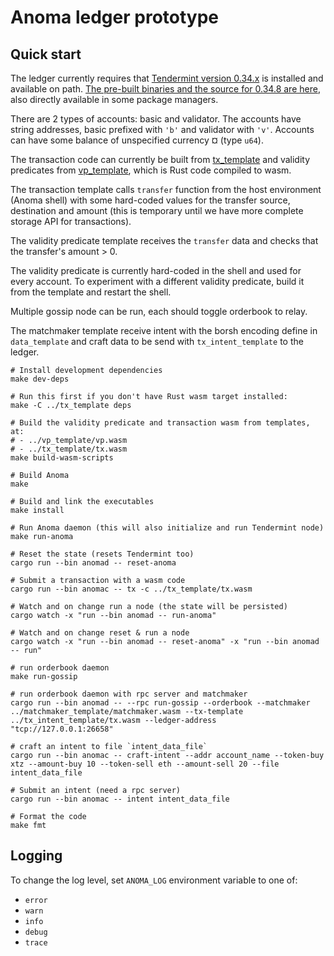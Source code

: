 # Anoma ledger prototype

## Quick start

The ledger currently requires that [Tendermint version 0.34.x](https://github.com/tendermint/tendermint) is installed and available on path. [The pre-built binaries and the source for 0.34.8 are here](https://github.com/tendermint/tendermint/releases/tag/v0.34.8), also directly available in some package managers.

There are 2 types of accounts: basic and validator. The accounts have string addresses, basic prefixed with `'b'` and validator with `'v'`. Accounts can have some balance of unspecified currency ¤ (type `u64`).

The transaction code can currently be built from [tx_template](../tx_template) and validity predicates from [vp_template](../vp_template), which is Rust code compiled to wasm.

The transaction template calls `transfer` function from the host environment (Anoma shell) with some hard-coded values for the transfer source, destination and amount (this is temporary until we have more complete storage API for transactions).

The validity predicate template receives the `transfer` data and checks that the transfer's amount > 0.

The validity predicate is currently hard-coded in the shell and used for every account. To experiment with a different validity predicate, build it from the template and restart the shell.

Multiple gossip node can be run, each should toggle orderbook to relay.

The matchmaker template receive intent with the borsh encoding define in `data_template` and craft data to be send with `tx_intent_template` to the ledger.

```shell
# Install development dependencies
make dev-deps

# Run this first if you don't have Rust wasm target installed:
make -C ../tx_template deps

# Build the validity predicate and transaction wasm from templates, at:
# - ../vp_template/vp.wasm
# - ../tx_template/tx.wasm
make build-wasm-scripts

# Build Anoma
make

# Build and link the executables
make install

# Run Anoma daemon (this will also initialize and run Tendermint node)
make run-anoma

# Reset the state (resets Tendermint too)
cargo run --bin anomad -- reset-anoma

# Submit a transaction with a wasm code
cargo run --bin anomac -- tx -c ../tx_template/tx.wasm

# Watch and on change run a node (the state will be persisted)
cargo watch -x "run --bin anomad -- run-anoma"

# Watch and on change reset & run a node
cargo watch -x "run --bin anomad -- reset-anoma" -x "run --bin anomad -- run"

# run orderbook daemon
make run-gossip

# run orderbook daemon with rpc server and matchmaker
cargo run --bin anomad -- --rpc run-gossip --orderbook --matchmaker ../matchmaker_template/matchmaker.wasm --tx-template ../tx_intent_template/tx.wasm --ledger-address  "tcp://127.0.0.1:26658"

# craft an intent to file `intent_data_file`
cargo run --bin anomac -- craft-intent --addr account_name --token-buy xtz --amount-buy 10 --token-sell eth --amount-sell 20 --file intent_data_file

# Submit an intent (need a rpc server)
cargo run --bin anomac -- intent intent_data_file

# Format the code
make fmt
```

## Logging

To change the log level, set `ANOMA_LOG` environment variable to one of:
- `error`
- `warn`
- `info`
- `debug`
- `trace`
